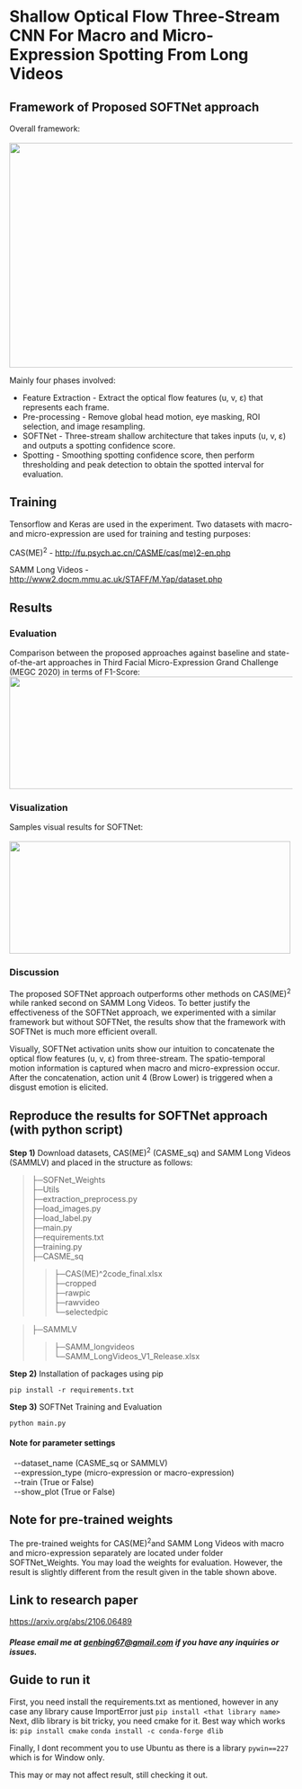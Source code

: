 # Shallow Optical Flow Three-Stream CNN For Macro and Micro-Expression Spotting From Long Videos

## Framework of Proposed SOFTNet approach
Overall framework: </br></br>
<img src='images/framework.PNG' width=900 height=400>

Mainly four phases involved: 
<ul>
<li> Feature Extraction - Extract the optical flow features (u, v, ε) that represents each frame. </li>
<li> Pre-processing - Remove global head motion, eye masking, ROI selection, and image resampling. </li>
<li> SOFTNet - Three-stream shallow architecture that takes inputs (u, v, ε) and outputs a spotting confidence score. </li>
<li> Spotting - Smoothing spotting confidence score, then perform thresholding and peak detection to obtain the spotted interval for evaluation. </li>
</ul>

## Training
Tensorflow and Keras are used in the experiment. Two datasets with macro- and micro-expression are used for training and testing purposes:

CAS(ME)<sup>2</sup> - http://fu.psych.ac.cn/CASME/cas(me)2-en.php

SAMM Long Videos - http://www2.docm.mmu.ac.uk/STAFF/M.Yap/dataset.php

## Results
### Evaluation
Comparison between the proposed approaches against baseline and state-of-the-art approaches in Third Facial Micro-Expression Grand Challenge (MEGC 2020) in terms of F1-Score:
<img src='images/result.PNG' width=900 height=200>

### Visualization
Samples visual results for SOFTNet: </br></br>
<img src='images/teaser.PNG' width=500 height=200>

### Discussion
The proposed SOFTNet approach outperforms other methods on CAS(ME)<sup>2</sup> while ranked second on SAMM Long Videos. To better justify the effectiveness of the SOFTNet approach, we experimented with a similar framework but without SOFTNet, the results show that the framework with SOFTNet is much more efficient overall.

Visually, SOFTNet activation units show our intuition to concatenate the optical flow features (u, v, ε) from three-stream. The spatio-temporal motion information is captured when macro and micro-expression occur. After the concatenation, action unit 4 (Brow Lower) is triggered when a disgust emotion is elicited. 

## Reproduce the results for SOFTNet approach (with python script)

<b>Step 1)</b> Download datasets, CAS(ME)<sup>2</sup> (CASME_sq) and SAMM Long Videos (SAMMLV) and placed in the structure as follows:
>├─SOFNet_Weights <br>
>├─Utils <br>
>├─extraction_preprocess.py <br>
>├─load_images.py <br>
>├─load_label.py <br>
>├─main.py <br>
>├─requirements.txt <br>
>├─training.py <br>
>├─CASME_sq <br>
>>├─CAS(ME)^2code_final.xlsx <br>
>>├─cropped <br>
>>├─rawpic <br>
>>├─rawvideo <br>
>>└─selectedpic <br>

>├─SAMMLV <br>
>>├─SAMM_longvideos <br>
>>└─SAMM_LongVideos_V1_Release.xlsx <br>

<b>Step 2)</b> Installation of packages using pip

``` pip install -r requirements.txt ```
<!--
<b>Step 3)</b> Dataset setting

Open main.py, change the dataset name and expression type for evaluation.
-->
<b>Step 3)</b> SOFTNet Training and Evaluation

``` python main.py ```

#### Note for parameter settings <br>
&nbsp; --dataset_name (CASME_sq or SAMMLV) <br>
&nbsp; --expression_type (micro-expression or macro-expression) <br>
&nbsp; --train (True or False) <br>
&nbsp; --show_plot (True or False) <br>

<!--
## Reproduce the results for SOFTNet approach (with Jupyter Notebook)

The step-by-step codes with explaination are provided here for a better understanding.

<b>Step 1)</b> Similar to the step 1 with python script.

<b>Step 2)</b> Feature Extraction and Pre-processing

<blockquote> Open the Extraction_Preprocess.ipynb and run the codes follow the instruction given inside. </blockquote>

<b>Step 3)</b> SOFTNet and Spotting

<blockquote> Open the SOFTNet_Spotting.ipynb and run the codes follow the instruction given inside. The evaluation for TP, FP, FN, F1-Score is returned at the last piece of code. </blockquote>
-->
## Note for pre-trained weights
The pre-trained weights for CAS(ME)<sup>2</sup >and SAMM Long Videos with macro and micro-expression separately are located under folder SOFTNet_Weights. You may load the weights for evaluation. However, the result is slightly different from the result given in the table shown above.

## Link to research paper

https://arxiv.org/abs/2106.06489

##### Please email me at genbing67@gmail.com if you have any inquiries or issues.



## Guide to run it 
First, you need install the requirements.txt as mentioned, however in any case any library cause ImportError just 
```pip install <that library name>```
Next, dlib library is bit tricky, you need cmake for it. Best way which works is: 
```pip install cmake```
```conda install -c conda-forge dlib```

Finally, I dont recomment you to use Ubuntu as there is a library
```pywin==227```
which is for Window only. 

This may or may not affect result, still checking it out. 
